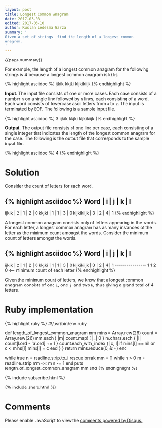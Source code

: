 ```yaml
---
layout: post
title: Longest Common Anagram
date: 2017-03-08
edited: 2017-03-10
author: Ruslan Ledesma-Garza
summary: '
Given a set of strings, find the length of a longest common
anagram.
'
---
```


{{page.summary}}

For example, the length of a longest common anagram for the
following strings is 4 because a longest common anagram is `kikj`.

{% highlight asciidoc %}
ijkik
kkjki
kljkikiijk
{% endhighlight %}

**Input.**
The input file consists of one or more cases.  Each case consists of a
number `n` on a single line followed by `n` lines, each consisting of
a word.  Each word consists of lowercase ascii letters from `a` to
`z`.  The input is terminated by EOF.  The following is a sample input
file.

{% highlight asciidoc %}
3
ijkik
kkjki
kljkikiijk
{% endhighlight %}

**Output.**
The output file consists of one line per case, each consisting of a
single integer that indicates the length of the longest common
anagram for the case.
The following is the output file that corresponds to the sample input
file.

{% highlight asciidoc %}
4
{% endhighlight %}

# Solution

Consider the count of letters for each word.

{% highlight asciidoc %}
Word       | i | j | k | l
---------------------------
ijkik      | 2 | 1 | 2 | 0
kkjki      | 1 | 1 | 3 | 0
kljkikiijk | 3 | 2 | 4 | 1
{% endhighlight %}

A longest common anagram consists only of letters appearing in the
words.  For each letter, a longest common anagram has as many
instances of the letter as the minimum count amongst the words.
Consider the minimum count of letters amongst the words.

{% highlight asciidoc %}
Word       | i | j | k | l
---------------------------
ijkik      | 2 | 1 | 2 | 0
kkjki      | 1 | 1 | 3 | 0
kljkikiijk | 3 | 2 | 4 | 1
           ----------------
             1   1   2   0  <-- minimum count of each letter
{% endhighlight %}

Given the minimum count of letters, we know that a longest common
anagram consists of one `i`, one `j`, and two `k`, thus giving a
grand total of 4 letters.

# Ruby implementation

{% highlight ruby %}
#!/usr/bin/env ruby

def length_of_longest_common_anagram mm
  mins = Array.new(26)
  count = Array.new(26)
  mm.each { |m|
    count.map! { |_| 0 }
    m.chars.each { |l|
      count[l.ord - 'a'.ord] += 1
    }
    count.each_with_index { |c, l|
      if mins[l] == nil or c < mins[l]
        mins[l] = c
      end
    }
  }
  return mins.reduce(0, &:+)
end

while true
  n = readline.strip.to_i rescue break
  mm = []
  while n > 0
    m = readline.strip
    mm << m
    n -= 1
  end
  puts length_of_longest_common_anagram mm
end
{% endhighlight %}

{% include subscribe.html %}

{% include share.html %}

# Comments

<div id="disqus_thread"></div>
<script>
    /**
     *  RECOMMENDED CONFIGURATION VARIABLES: EDIT AND UNCOMMENT THE SECTION BELOW TO INSERT DYNAMIC VALUES FROM YOUR PLATFORM OR CMS.
     *  LEARN WHY DEFINING THESE VARIABLES IS IMPORTANT: https://disqus.com/admin/universalcode/#configuration-variables
     */
    var disqus_config = function () {
        this.page.url = 'http://ruslanledesma.com/2017/03/08/longest-common-anagram.html';  // Replace PAGE_URL with your page's cbanonical URL variable
        this.page.identifier = '2017-03-08-longest-common-anagram'; // Replace PAGE_IDENTIFIER with your page's unique identifier variable
    };
    (function() {  // DON'T EDIT BELOW THIS LINE
        var d = document, s = d.createElement('script');

        s.src = '//definecode.disqus.com/embed.js';

        s.setAttribute('data-timestamp', +new Date());
        (d.head || d.body).appendChild(s);
    })();
</script>
<noscript>Please enable JavaScript to view the <a
        href="https://disqus.com/?ref_noscript"
        rel="nofollow">comments powered by Disqus.</a></noscript>
